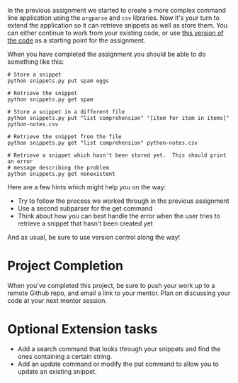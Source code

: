 <!-- 
author: Joe Turner
type: code from scratch
time: 90 minutes
name: Adding a retrieval command to the snippets app
 -->
In the previous assignment we started to create a more complex command line application using the `argparse` and `csv` libraries. Now it's your turn to extend the application so it can retrieve snippets as well as store them. You can either continue to work from your existing code, or use [this version of the code](https://gist.github.com/oampo/2e450ecc138a2a7dee55) as a starting point for the assignment.

When you have completed the assignment you should be able to do something like this:

```console
# Store a snippet
python snippets.py put spam eggs

# Retrieve the snippet
python snippets.py get spam

# Store a snippet in a different file
python snippets.py put "list comprehension" "[item for item in items]" python-notes.csv

# Retrieve the snippet from the file
python snippets.py get "list comprehension" python-notes.csv

# Retrieve a snippet which hasn't been stored yet.  This should print an error
# message describing the problem
python snippets.py get nonexistent  
```

Here are a few hints which might help you on the way:

* Try to follow the process we worked through in the previous assignment
* Use a second subparser for the get command
* Think about how you can best handle the error when the user tries to retrieve a snippet that hasn't been created yet

And as usual, be sure to use version control along the way!

# Project Completion

When you've completed this project, be sure to push your work up to a remote Github repo, and email a link to your mentor. Plan on discussing your code at your next mentor session.

# Optional Extension tasks

* Add a search command that looks through your snippets and find the ones containing a certain string.
* Add an update command or modify the put command to allow you to update an existing snippet.

